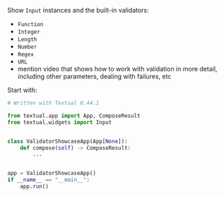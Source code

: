 Show `Input` instances and the built-in validators:

 - `Function`
 - `Integer`
 - `Length`
 - `Number`
 - `Regex`
 - `URL`
 - mention video that shows how to work with validation in more detail, including other parameters, dealing with failures, etc

Start with:

```py
# Written with Textual 0.44.1

from textual.app import App, ComposeResult
from textual.widgets import Input


class ValidatorShowcaseApp(App[None]):
    def compose(self) -> ComposeResult:
        ...


app = ValidatorShowcaseApp()
if __name__ == "__main__":
    app.run()
```
